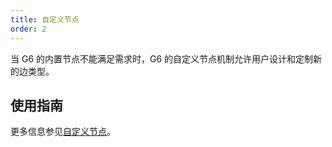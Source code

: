 ```yaml
---
title: 自定义节点
order: 2
---
```


当 G6 的内置节点不能满足需求时，G6 的自定义节点机制允许用户设计和定制新的边类型。

## 使用指南

更多信息参见[自定义节点](/zh/docs/manual/advanced/custom-node)。
